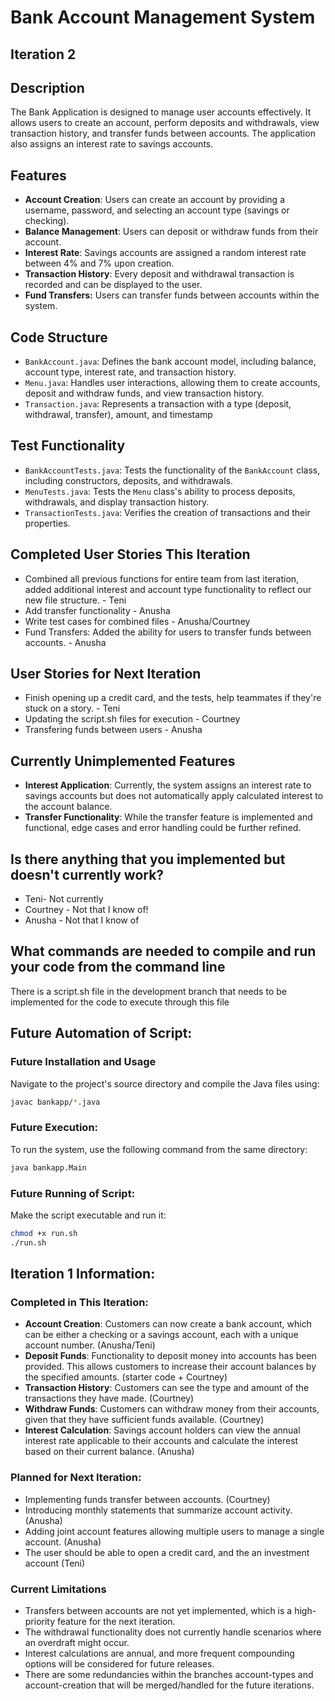 # Bank Account Management System
## Iteration 2 

## Description
The Bank Application is designed to manage user accounts effectively. It allows users to create an account, perform deposits and withdrawals, view transaction history, and transfer funds between accounts. The application also assigns an interest rate to savings accounts.

## Features
- **Account Creation**: Users can create an account by providing a username, password, and selecting an account type (savings or checking).
- **Balance Management**: Users can deposit or withdraw funds from their account.
- **Interest Rate**: Savings accounts are assigned a random interest rate between 4% and 7% upon creation.
- **Transaction History**: Every deposit and withdrawal transaction is recorded and can be displayed to the user.
- **Fund Transfers:** Users can transfer funds between accounts within the system.

## Code Structure
- `BankAccount.java`: Defines the bank account model, including balance, account type, interest rate, and transaction history.
- `Menu.java`: Handles user interactions, allowing them to create accounts, deposit and withdraw funds, and view transaction history.
- `Transaction.java`: Represents a transaction with a type (deposit, withdrawal, transfer), amount, and timestamp

## Test Functionality
- `BankAccountTests.java`: Tests the functionality of the `BankAccount` class, including constructors, deposits, and withdrawals.
- `MenuTests.java`: Tests the `Menu` class's ability to process deposits, withdrawals, and display transaction history.
- `TransactionTests.java`: Verifies the creation of transactions and their properties.

## Completed User Stories This Iteration
- Combined all previous functions for entire team from last iteration, added additional interest and account type functionality to reflect our new file structure. - Teni
- Add transfer functionality - Anusha
- Write test cases for combined files - Anusha/Courtney
- Fund Transfers: Added the ability for users to transfer funds between accounts. - Anusha

## User Stories for Next Iteration
- Finish opening up a credit card, and the tests, help teammates if they're stuck on a story. - Teni
- Updating the script.sh files for execution - Courtney
- Transfering funds between users - Anusha

## Currently Unimplemented Features
- **Interest Application**: Currently, the system assigns an interest rate to savings accounts but does not automatically apply calculated interest to the account balance.
- **Transfer Functionality**: While the transfer feature is implemented and functional, edge cases and error handling could be further refined.

## Is there anything that you implemented but doesn't currently work? 
  - Teni- Not currently
  - Courtney - Not that I know of!
  - Anusha - Not that I know of

## What commands are needed to compile and run your code from the command line
There is a script.sh file in the development branch that needs to be implemented for the code to execute through this file

## Future Automation of Script:

### Future Installation and Usage

Navigate to the project's source directory and compile the Java files using:

```bash
javac bankapp/*.java
```

### Future Execution:

To run the system, use the following command from the same directory:

```bash
java bankapp.Main
```

### Future Running of Script:

Make the script executable and run it:

```bash
chmod +x run.sh
./run.sh
```




## Iteration 1 Information:

### Completed in This Iteration:

- **Account Creation**: Customers can now create a bank account, which can be either a checking or a savings account, each with a unique account number. (Anusha/Teni)
- **Deposit Funds**: Functionality to deposit money into accounts has been provided. This allows customers to increase their account balances by the specified amounts. (starter code + Courtney)
-  **Transaction History**: Customers can see the type and amount of the transactions they have made. (Courtney)
- **Withdraw Funds**: Customers can withdraw money from their accounts, given that they have sufficient funds available. (Courtney)
- **Interest Calculation**: Savings account holders can view the annual interest rate applicable to their accounts and calculate the interest based on their current balance. (Anusha)

### Planned for Next Iteration:

- Implementing funds transfer between accounts. (Courtney)
- Introducing monthly statements that summarize account activity. (Anusha)
- Adding joint account features allowing multiple users to manage a single account. (Anusha)
- The user should be able to open a credit card, and the an investment account (Teni)

### Current Limitations

- Transfers between accounts are not yet implemented, which is a high-priority feature for the next iteration.
- The withdrawal functionality does not currently handle scenarios where an overdraft might occur.
- Interest calculations are annual, and more frequent compounding options will be considered for future releases.
- There are some redundancies within the branches account-types and account-creation that will be merged/handled for the future iterations.

